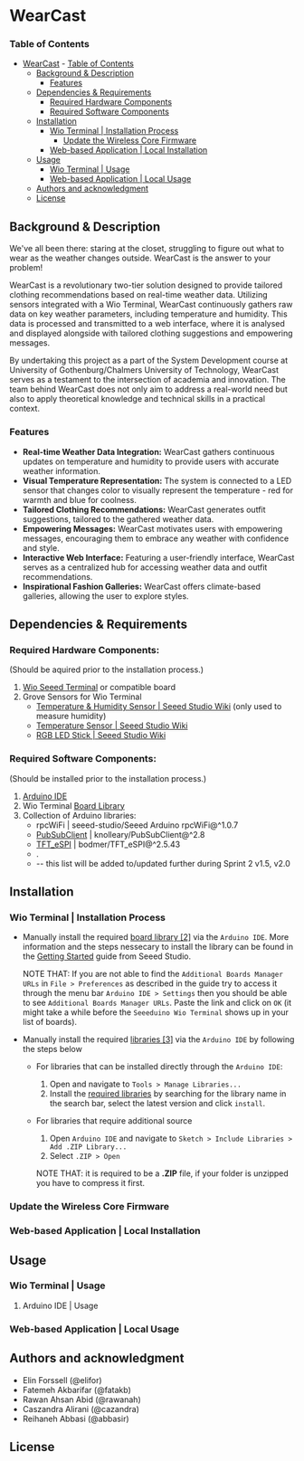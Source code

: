 # WearCast


### Table of Contents
- [WearCast](#wearcast)
       - [Table of Contents](#table-of-contents)
   - [Background & Description](#background--description)
       - [Features](#features)
   - [Dependencies & Requirements](#dependencies--requirements)
        - [Required Hardware Components](#required-hardware-components)
        - [Required Software Components](#required-software-components)
   - [Installation](#installation)
       - [Wio Terminal | Installation Process](#wio-terminal--installation-process)
            - [Update the Wireless Core Firmware](#update-the-wireless-core-firmware)
       - [Web-based Application | Local Installation](#web-based-application--local-installation)
   - [Usage](#usage)
        - [Wio Terminal | Usage](#wio-terminal--usage)
        - [Web-based Application | Local Usage](#web-based-application--local-usage)
   - [Authors and acknowledgment](#authors-and-acknowledgment)
   - [License](#license)

## Background & Description
We've all been there: staring at the closet, struggling to figure out what to wear as the weather changes outside. WearCast is the answer to your problem! 

WearCast is a revolutionary two-tier solution designed to provide tailored clothing recommendations based on real-time weather data. Utilizing sensors integrated with a Wio Terminal, WearCast continuously gathers raw data on key weather parameters, including temperature and humidity. This data is processed and transmitted to a web interface, where it is analysed and displayed alongside with tailored clothing suggestions and empowering messages.

By undertaking this project as a part of the System Development course at University of Gothenburg/Chalmers University of Technology, WearCast serves as a testament to the intersection of academia and innovation. The team behind WearCast does not only aim to address a real-world need but also to apply theoretical knowledge and technical skills in a practical context.

### Features
* **Real-time Weather Data Integration:** WearCast gathers continuous updates on temperature and humidity to provide users with accurate weather information.
* **Visual Temperature Representation:** The system is connected to a LED sensor that changes color to visually represent the temperature - red for warmth and blue for coolness.
* **Tailored Clothing Recommendations:** WearCast generates outfit suggestions, tailored to the gathered weather data.
* **Empowering Messages:** WearCast motivates users with empowering messages, encouraging them to embrace any weather with confidence and style.
* **Interactive Web Interface:** Featuring a user-friendly interface, WearCast serves as a centralized hub for accessing weather data and outfit recommendations. 
* **Inspirational Fashion Galleries:** WearCast offers climate-based galleries, allowing the user to explore styles. 


## Dependencies & Requirements
### Required Hardware Components:
(Should be aquired prior to the installation process.)
1. [Wio Seeed Terminal](https://www.seeedstudio.com/Wio-Terminal-p-4509.html) or compatible board
2. Grove Sensors for Wio Terminal
    * [Temperature & Humidity Sensor | Seeed Studio Wiki](https://www.seeedstudio.com/Grove-Temperature-Humidity-Sensor-DHT11.html) (only used to measure humidity)
    * [Temperature Sensor | Seeed Studio Wiki](https://www.seeedstudio.com/Grove-Temperature-Sensor.html)
    * [RGB LED Stick | Seeed Studio Wiki](https://www.seeedstudio.com/Grove-RGB-LED-Stick-10-WS2813-Mini.html)

### Required Software Components:
(Should be installed prior to the installation process.)
1. [Arduino IDE](https://www.arduino.cc/en/software)
2. Wio Terminal [Board Library](https://files.seeedstudio.com/arduino/package_seeeduino_boards_index.json)
3. Collection of Arduino libraries:
    * rpcWiFi | seeed-studio/Seeed Arduino rpcWiFi@^1.0.7
    * [PubSubClient](https://github.com/knolleary/pubsubclient) | knolleary/PubSubClient@^2.8
	* [TFT_eSPI](https://github.com/Bodmer/TFT_eSPI) | bodmer/TFT_eSPI@^2.5.43
    * .
    * -- this list will be added to/updated further during Sprint 2 v1.5, v2.0

## Installation

### Wio Terminal | Installation Process
- Manually install the required [board library [2]](#required-software-components) via the  `Arduino IDE`.
    More information and the steps nessecary to install the library can be found in the [Getting Started](https://wiki.seeedstudio.com/Wio-Terminal-Getting-Started/#getting-started) guide from Seeed Studio.

    NOTE THAT: If you are not able to find the `Additional Boards Manager URLs` in `File > Preferences` as described in the guide try to access it through the menu bar `Arduino IDE > Settings` then you should be able to see `Additional Boards Manager URLs`. Paste the link and click on `OK` (it might take a while before the `Seeeduino Wio Terminal` shows up in your list of boards).


- Manually install the required [libraries [3]](#required-software-components) via the `Arduino IDE` by following the steps below

    - For libraries that can be installed directly through the `Arduino IDE`:
        1. Open and navigate to `Tools > Manage Libraries...`
        2. Install the [required libraries](#required-software-components) by searching for the library name in the search bar, select the latest version and click `install`.

    - For libraries that require additional source
        1. Open `Arduino IDE` and navigate to `Sketch > Include Libraries > Add .ZIP Library...`
        2. Select `.ZIP > Open`

        NOTE THAT: it is required to be a __.ZIP__ file, if your folder is unzipped you have to compress it first.

### Update the Wireless Core Firmware


### Web-based Application | Local Installation


## Usage

### Wio Terminal | Usage
1. Arduino IDE | Usage


### Web-based Application | Local Usage


## Authors and acknowledgment
* Elin Forssell (@elifor)
* Fatemeh Akbarifar (@fatakb)
* Rawan Ahsan Abid (@rawanah)
* Caszandra Alirani (@cazandra)
* Reihaneh Abbasi (@abbasir)


## License





